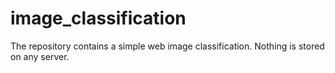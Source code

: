 # image_classification
The repository contains a simple web image classification. Nothing is stored on any server. 
